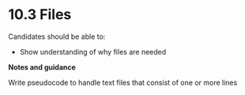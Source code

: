 # 10.3 Files

Candidates should be able to:

- Show understanding of why files are needed

**Notes and guidance**

Write pseudocode to handle text files that consist of one or more lines